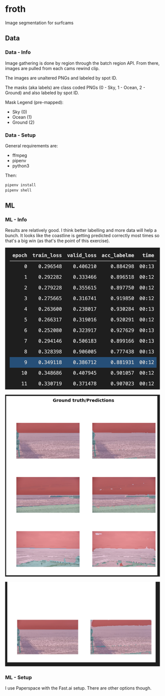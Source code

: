 # froth

Image segmentation for surfcams

## Data

### Data - Info

Image gathering is done by region through the batch region API. From there, images are pulled from each cams rewind clip.

The images are unaltered PNGs and labeled by spot ID.

The masks (aka labels) are class coded PNGs (0 - Sky, 1 - Ocean, 2 - Ground) and also labeled by spot ID.

Mask Legend (pre-mapped):

- Sky (0)
- Ocean (1)
- Ground (2)

### Data - Setup

General requirements are:

- ffmpeg
- pipenv
- python3

Then:

```sh
pipenv install
pipenv shell
```

## ML

### ML - Info

Results are relatively good. I think better labelling and more data will help a bunch. It looks like the coastline is getting predicted correctly most times so that's a big win (as that's the point of this exercise).

![learning](.github/images/learning.png)

![predictions](.github/images/predictions.png)

![big-predictions](.github/images/big-predictions.png)

### ML - Setup

I use Paperspace with the Fast.ai setup. There are other options though.
